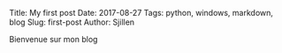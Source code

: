 Title: My first post
Date: 2017-08-27
Tags: python, windows, markdown, blog
Slug: first-post
Author: Sjillen

Bienvenue sur mon blog
